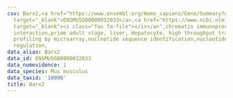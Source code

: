 ```yaml
---
csv: Barx2,<a href="https://www.ensembl.org/Homo_sapiens/Gene/Summary?db=core;g=ENSMUSG00000032033"
  target="_blank">ENSMUSG00000032033</a>,<a href="https://www.ncbi.nlm.nih.gov/pubmed/23834426"
  target="_blank"><i class="fas fa-file"></i></a>",chromatin immunoprecipitation assay,direct
  interaction,prime adult stage, liver, Hepatocyte, high throughput transcription
  profiling by microarray,nucleotide sequence identification,nucleotide sequence identification,transcriptional
  regulation,
data_alias: Barx2
data_id: ENSMUSG00000032033
data_numevidence: 1
data_species: Mus musculus
data_taxid: '10090'
title: Barx2
---
```

